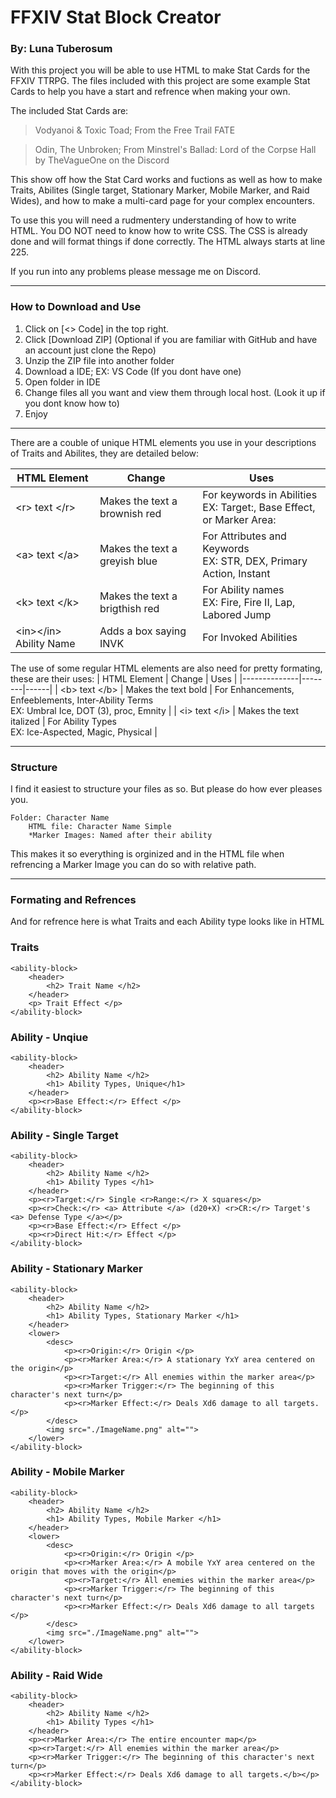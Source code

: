 # FFXIV Stat Block Creator
### By: Luna Tuberosum

With this project you will be able to use HTML to make Stat Cards for the FFXIV TTRPG. The files included with this project are some example Stat Cards to help you have a start and refrence when making your own.

The included Stat Cards are:
> Vodyanoi & Toxic Toad; From the Free Trail FATE

> Odin, The Unbroken; From Minstrel's Ballad: Lord of the Corpse Hall by TheVagueOne on the Discord

This show off how the Stat Card works and fuctions as well as how to make Traits, Abilites (Single target, Stationary Marker, Mobile Marker, and Raid Wides), and how to make a multi-card page for your complex encounters.

To use this you will need a rudmentery understanding of how to write HTML. You DO NOT need to know how to write CSS. The CSS is already done and will format things if done correctly. The HTML always starts at line 225.

If you run into any problems please message me on Discord.

---
### How to Download and Use


1. Click on [<> Code] in the top right.
2. Click [Download ZIP] (Optional if you are familiar with GitHub and have an account just clone the Repo)
3. Unzip the ZIP file into another folder
4. Download a IDE; EX: VS Code (If you dont have one)
5. Open folder in IDE
6. Change files all you want and view them through local host. (Look it up if you dont know how to)
7. Enjoy

---
There are a couble of unique HTML elements you use in your descriptions of Traits and Abilites, they are detailed below:

| HTML Element | Change | Uses |
|--------------|--------|------|
| \<r> text \</r> | Makes the text a brownish red | For keywords in Abilities <br> EX: Target:, Base Effect, or Marker Area: |
| \<a> text \</a> | Makes the text a greyish blue | For Attributes and Keywords <br> EX: STR, DEX, Primary Action, Instant |
| \<k> text \</k> | Makes the text a brigthish red | For Ability names <br> EX: Fire, Fire II, Lap, Labored Jump
| \<in>\</in> Ability Name | Adds a box saying INVK | For Invoked Abilities

The use of some regular HTML elements are also need for pretty formating, these are their uses:
| HTML Element | Change | Uses |
|--------------|--------|------|
| \<b> text \</b> | Makes the text bold | For Enhancements, Enfeeblements, Inter-Ability Terms <br> EX: Umbral Ice, DOT (3), proc, Emnity |
| \<i> text \</i> | Makes the text italized | For Ability Types <br> EX: Ice-Aspected, Magic, Physical |

---
### Structure

I find it easiest to structure your files as so. But please do how ever pleases you.

```
Folder: Character Name
    HTML file: Character Name Simple
    *Marker Images: Named after their ability
```

This makes it so everything is orginized and in the HTML file when refrencing a Marker Image you can do so with relative path.

---
### Formating and Refrences

And for refrence here is what Traits and each Ability type looks like in HTML

### Traits
```
<ability-block>
    <header>
        <h2> Trait Name </h2>
    </header>
    <p> Trait Effect </p>    
</ability-block>
```

### Ability - Unqiue
```
<ability-block>
    <header>
        <h2> Ability Name </h2>
        <h1> Ability Types, Unique</h1>
    </header>
    <p><r>Base Effect:</r> Effect </p>
</ability-block>
```

### Ability - Single Target
```
<ability-block>
    <header>
        <h2> Ability Name </h2>
        <h1> Ability Types </h1>
    </header>
    <p><r>Target:</r> Single <r>Range:</r> X squares</p>
    <p><r>Check:</r> <a> Attribute </a> (d20+X) <r>CR:</r> Target's <a> Defense Type </a></p>
    <p><r>Base Effect:</r> Effect </p>
    <p><r>Direct Hit:</r> Effect </p>
</ability-block>
```

### Ability - Stationary Marker
```
<ability-block>
    <header>
        <h2> Ability Name </h2>
        <h1> Ability Types, Stationary Marker </h1>
    </header>
    <lower>
        <desc>
            <p><r>Origin:</r> Origin </p>
            <p><r>Marker Area:</r> A stationary YxY area centered on the origin</p>
            <p><r>Target:</r> All enemies within the marker area</p>
            <p><r>Marker Trigger:</r> The beginning of this character's next turn</p>
            <p><r>Marker Effect:</r> Deals Xd6 damage to all targets.</p>
        </desc>
        <img src="./ImageName.png" alt="">
    </lower>
</ability-block>
```

### Ability - Mobile Marker
```
<ability-block>
    <header>
        <h2> Ability Name </h2>
        <h1> Ability Types, Mobile Marker </h1>
    </header>
    <lower>
        <desc>
            <p><r>Origin:</r> Origin </p>
            <p><r>Marker Area:</r> A mobile YxY area centered on the origin that moves with the origin</p>
            <p><r>Target:</r> All enemies within the marker area</p>
            <p><r>Marker Trigger:</r> The beginning of this character's next turn</p>
            <p><r>Marker Effect:</r> Deals Xd6 damage to all targets </p>
        </desc>
        <img src="./ImageName.png" alt="">
    </lower>
</ability-block>
```

### Ability - Raid Wide
```
<ability-block>
    <header>
        <h2> Ability Name </h2>
        <h1> Ability Types </h1>
    </header>
    <p><r>Marker Area:</r> The entire encounter map</p>
    <p><r>Target:</r> All enemies within the marker area</p>
    <p><r>Marker Trigger:</r> The beginning of this character's next turn</p>
    <p><r>Marker Effect:</r> Deals Xd6 damage to all targets.</b></p>
</ability-block>
```